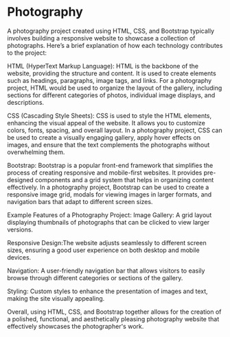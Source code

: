 # Photography

A photography project created using HTML, CSS, and Bootstrap typically involves building a responsive website to showcase a collection of photographs. Here’s a brief explanation of how each technology contributes to the project:

HTML (HyperText Markup Language): HTML is the backbone of the website, providing the structure and content. It is used to create elements such as headings, paragraphs, image tags, and links. For a photography project, HTML would be used to organize the layout of the gallery, including sections for different categories of photos, individual image displays, and descriptions.

CSS (Cascading Style Sheets): CSS is used to style the HTML elements, enhancing the visual appeal of the website. It allows you to customize colors, fonts, spacing, and overall layout. In a photography project, CSS can be used to create a visually engaging gallery, apply hover effects on images, and ensure that the text complements the photographs without overwhelming them.

Bootstrap: Bootstrap is a popular front-end framework that simplifies the process of creating responsive and mobile-first websites. It provides pre-designed components and a grid system that helps in organizing content effectively. In a photography project, Bootstrap can be used to create a responsive image grid, modals for viewing images in larger formats, and navigation bars that adapt to different screen sizes.

Example Features of a Photography Project:
Image Gallery: 
A grid layout displaying thumbnails of photographs that can be clicked to view larger versions.

Responsive Design:The website adjusts seamlessly to different screen sizes, ensuring a good user experience on both desktop and mobile devices.

Navigation: A user-friendly navigation bar that allows visitors to easily browse through different categories or sections of the gallery.

Styling: Custom styles to enhance the presentation of images and text, making the site visually appealing.

Overall, using HTML, CSS, and Bootstrap together allows for the creation of a polished, functional, and aesthetically pleasing photography website that effectively showcases the photographer's work.
